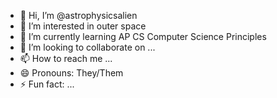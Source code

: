 - 👋 Hi, I’m @astrophysicsalien
- 👀 I’m interested in outer space
- 🌱 I’m currently learning AP CS Computer Science Principles
- 💞️ I’m looking to collaborate on ...
- 📫 How to reach me ...
- 😄 Pronouns: They/Them
- ⚡ Fun fact: ...

<!---
astrophysicsalien/astrophysicsalien is a ✨ special ✨ repository because its `README.md` (this file) appears on your GitHub profile.
You can click the Preview link to take a look at your changes.
--->
